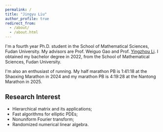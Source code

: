 ```yaml
---
permalink: /
title: "Jingyu Liu"
author_profile: true
redirect_from: 
  - /about/
  - /about.html
---
```


I'm a fourth year Ph.D. student in the School of Mathematical Sciences, Fudan University. My advisors are Prof. Weiguo Gao and Prof. [Yingzhou Li](https://yingzhouli.com/). I obtained my bachelor degree in 2022, from the School of Mathematical Sciences, Fudan University.

I'm also an enthusiast of running. My half marathon PB is 1:41:18 at the Shaoxing Marathon in 2024 and my marathon PB is 4:19:28 at the Nantong Marathon in 2025.

## Research Interest

* Hierarchical matrix and its applications;
* Fast algorithms for elliptic PDEs;
* Nonuniform Fourier transform;
* Randomized numerical linear algebra.
